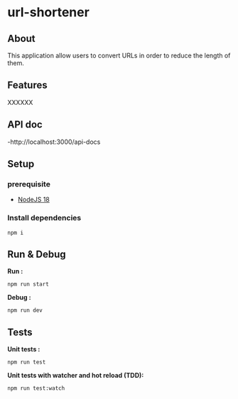 # url-shortener

## About

This application allow users to convert URLs in order to reduce the length of them.

## Features

XXXXXX


## API doc

-http://localhost:3000/api-docs


## Setup

### prerequisite

- [NodeJS 18](https://nodejs.org/en/)

### Install dependencies

```shell
npm i
```


## Run & Debug

**Run :**
```shell
npm run start
```

**Debug :**
```shell
npm run dev
```


## Tests

**Unit tests :**
```shell
npm run test
```

**Unit tests with watcher and hot reload (TDD):**
```shell
npm run test:watch
```